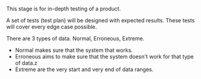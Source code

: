 This stage is for in-depth testing of a product.

A set of tests (test plan) will be designed with expected results. These tests will cover every edge case possible.

There are 3 types of data. Normal, Erroneous, Extreme. 

- Normal makes sure that the system that works.
- Erroneous aims to make sure that the system doesn't work for that type of data.z
- Extreme are the very start and very end of data ranges.